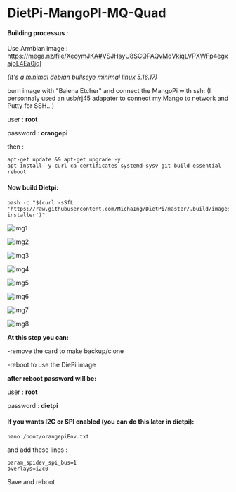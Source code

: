 # DietPi-MangoPI-MQ-Quad

#### Building processus :

Use Armbian image : https://mega.nz/file/XeoymJKA#VSJHsyU8SCQPAQvMqVkiqLVPXWFp4egxajoL4Ea0jqI

*(It's a minimal debian bullseye minimal linux 5.16.17)*

burn image with "Balena Etcher" and connect the MangoPi with ssh:
(I personnaly used an usb/rj45 adapater to connect my Mango to network and Putty for SSH...)

user : **root**

password : **orangepi**

then :

```
apt-get update && apt-get upgrade -y
apt install -y curl ca-certificates systemd-sysv git build-essential
reboot
```

#### Now build Dietpi:

```
bash -c "$(curl -sSfL 'https://raw.githubusercontent.com/MichaIng/DietPi/master/.build/images/dietpi-installer')"
```

![img1](http://192.168.1.8:3000/wareck/MangoPI_DietPI/raw/master/img/1.png)

![img2](http://192.168.1.8:3000/wareck/MangoPI_DietPI/raw/master/img/2.png)

![img3](http://192.168.1.8:3000/wareck/MangoPI_DietPI/raw/master/img/3.png)

![img4](http://192.168.1.8:3000/wareck/MangoPI_DietPI/raw/master/img/4.png)

![img5](http://192.168.1.8:3000/wareck/MangoPI_DietPI/raw/master/img/5.png)

![img6](http://192.168.1.8:3000/wareck/MangoPI_DietPI/raw/master/img/6.png)

![img7](http://192.168.1.8:3000/wareck/MangoPI_DietPI/raw/master/img/7.png)

![img8](http://192.168.1.8:3000/wareck/MangoPI_DietPI/raw/master/img/8.png)


**At this step you can:**

-remove the card to make backup/clone

-reboot to use the DiePi image


**after reboot password will be:**

user : **root**

password : **dietpi**


#### If you wants I2C or SPI enabled (you can do this later in dietpi):

```
nano /boot/orangepiEnv.txt
```

and add these lines :
```
param_spidev_spi_bus=1
overlays=i2c0
```

Save and reboot
